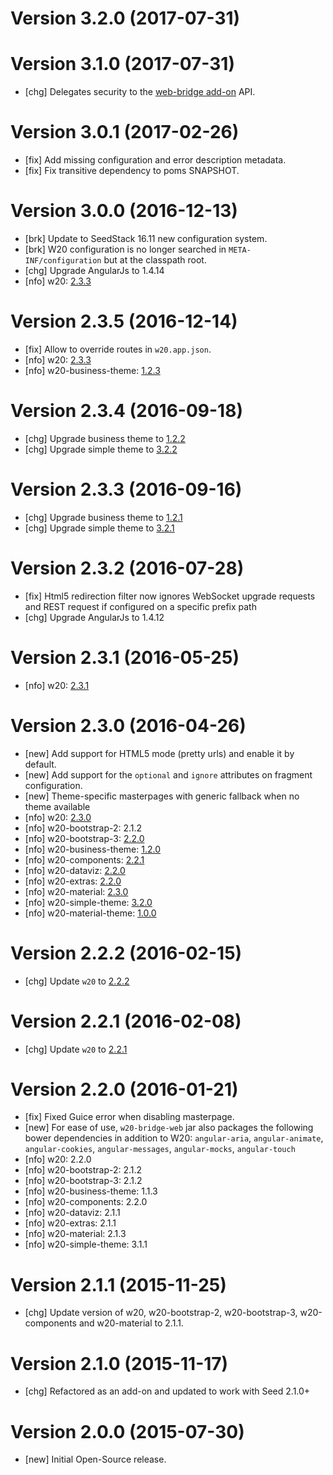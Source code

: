 # Version 3.2.0 (2017-07-31)



# Version 3.1.0 (2017-07-31)

* [chg] Delegates security to the [web-bridge add-on](https://github.com/seedstack/web-bridge) API.

# Version 3.0.1 (2017-02-26)

* [fix] Add missing configuration and error description metadata.
* [fix] Fix transitive dependency to poms SNAPSHOT.

# Version 3.0.0 (2016-12-13)

* [brk] Update to SeedStack 16.11 new configuration system.
* [brk] W20 configuration is no longer searched in `META-INF/configuration` but at the classpath root.
* [chg] Upgrade AngularJs to 1.4.14
* [nfo] w20: [2.3.3](https://github.com/seedstack/w20/releases/tag/v2.3.3)

# Version 2.3.5 (2016-12-14)

* [fix] Allow to override routes in `w20.app.json`.
* [nfo] w20: [2.3.3](https://github.com/seedstack/w20/releases/tag/v2.3.3)
* [nfo] w20-business-theme: [1.2.3](https://github.com/seedstack/w20/releases/tag/v1.2.3)

# Version 2.3.4 (2016-09-18)

* [chg] Upgrade business theme to [1.2.2](https://github.com/seedstack/w20-business-theme/releases/tag/v1.2.2)
* [chg] Upgrade simple theme to [3.2.2](https://github.com/seedstack/w20-simple-theme/releases/tag/v3.2.2)

# Version 2.3.3 (2016-09-16)

* [chg] Upgrade business theme to [1.2.1](https://github.com/seedstack/w20-business-theme/releases/tag/v1.2.1)
* [chg] Upgrade simple theme to [3.2.1](https://github.com/seedstack/w20-simple-theme/releases/tag/v3.2.1)

# Version 2.3.2 (2016-07-28)

* [fix] Html5 redirection filter now ignores WebSocket upgrade requests and REST request if configured on a specific prefix path
* [chg] Upgrade AngularJs to 1.4.12

# Version 2.3.1 (2016-05-25)

* [nfo] w20: [2.3.1](https://github.com/seedstack/w20/releases/tag/v2.3.1)

# Version 2.3.0 (2016-04-26)

* [new] Add support for HTML5 mode (pretty urls) and enable it by default.
* [new] Add support for the `optional` and `ignore` attributes on fragment configuration.
* [new] Theme-specific masterpages with generic fallback when no theme available
* [nfo] w20: [2.3.0](https://github.com/seedstack/w20/releases/tag/v2.3.0)
* [nfo] w20-bootstrap-2: 2.1.2
* [nfo] w20-bootstrap-3: [2.2.0](https://github.com/seedstack/w20-bootstrap-3/releases/tag/v2.2.0)
* [nfo] w20-business-theme: [1.2.0](https://github.com/seedstack/w20-business-theme/releases/tag/v1.2.0)
* [nfo] w20-components: [2.2.1](https://github.com/seedstack/w20-components/releases/tag/v2.2.1)
* [nfo] w20-dataviz: [2.2.0](https://github.com/seedstack/w20-dataviz/releases/tag/v2.2.0)
* [nfo] w20-extras: [2.2.0](https://github.com/seedstack/w20-extras/releases/tag/v2.2.0)
* [nfo] w20-material: [2.3.0](https://github.com/seedstack/w20/releases/tag/v2.3.0)
* [nfo] w20-simple-theme: [3.2.0](https://github.com/seedstack/w20-simple-theme/releases/v3.2.0)
* [nfo] w20-material-theme: [1.0.0](https://github.com/seedstack/w20-material-theme/releases/tag/v1.0.0)

# Version 2.2.2 (2016-02-15)

* [chg] Update `w20` to [2.2.2](https://github.com/seedstack/w20/releases/tag/v2.2.2)

# Version 2.2.1 (2016-02-08)

* [chg] Update `w20` to [2.2.1](https://github.com/seedstack/w20/releases/tag/v2.2.1)

# Version 2.2.0 (2016-01-21)

* [fix] Fixed Guice error when disabling masterpage.
* [new] For ease of use, `w20-bridge-web` jar also packages the following bower dependencies in addition to W20: `angular-aria`, `angular-animate`, `angular-cookies`, `angular-messages`, `angular-mocks`, `angular-touch`
* [nfo] w20: 2.2.0
* [nfo] w20-bootstrap-2: 2.1.2
* [nfo] w20-bootstrap-3: 2.1.2
* [nfo] w20-business-theme: 1.1.3
* [nfo] w20-components: 2.2.0
* [nfo] w20-dataviz: 2.1.1
* [nfo] w20-extras: 2.1.1
* [nfo] w20-material: 2.1.3
* [nfo] w20-simple-theme: 3.1.1

# Version 2.1.1 (2015-11-25)

* [chg] Update version of w20, w20-bootstrap-2, w20-bootstrap-3, w20-components and w20-material to 2.1.1.

# Version 2.1.0 (2015-11-17)

* [chg] Refactored as an add-on and updated to work with Seed 2.1.0+

# Version 2.0.0 (2015-07-30)

* [new] Initial Open-Source release.
